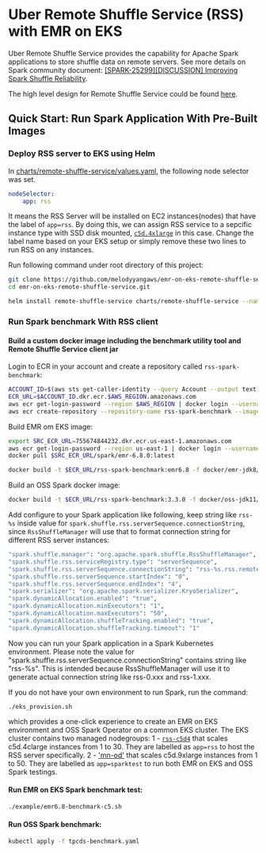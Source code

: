 # Uber Remote Shuffle Service (RSS) with EMR on EKS

Uber Remote Shuffle Service provides the capability for Apache Spark applications to store shuffle data 
on remote servers. See more details on Spark community document: 
[[SPARK-25299][DISCUSSION] Improving Spark Shuffle Reliability](https://docs.google.com/document/d/1uCkzGGVG17oGC6BJ75TpzLAZNorvrAU3FRd2X-rVHSM/edit?ts=5e3c57b8).

The high level design for Remote Shuffle Service could be found [here](https://github.com/uber/RemoteShuffleService/blob/master/docs/server-high-level-design.md).


## Quick Start: Run Spark Application With Pre-Built Images

### Deploy RSS server to EKS using Helm

In [charts/remote-shuffle-service/values.yaml](./charts/remote-shuffle-service/values.yaml), the following node selector was set. 
```yaml
nodeSelector:
    app: rss
```    
It means the RSS Server will be installed on EC2 instances(nodes) that have the label of `app=rss`. By doing this, we can assign RSS service to a sepcific instance type with SSD disk mounted, [`c5d.4xlarge`](https://github.com/melodyyangaws/emr-on-eks-remote-shuffle-service/blob/10c17b35cc37d4984d6c562c19666aa31e32b3b4/eks_provision.sh#L98) in this case. Change the label name based on your EKS setup or simply remove these two lines to run RSS on any instances.


Run following command under root directory of this project:

```sh
git clone https://github.com/melodyyangaws/emr-on-eks-remote-shuffle-service.git
cd emr-on-eks-remote-shuffle-service.git

helm install remote-shuffle-service charts/remote-shuffle-service --namespace remote-shuffle-service --create-namespace
```

### Run Spark benchmark With RSS client

#### Build a custom docker image including the benchmark utility tool and Remote Shuffle Service client jar

Login to ECR in your account and create a repository called `rss-spark-benchmark`:
```sh
ACCOUNT_ID=$(aws sts get-caller-identity --query Account --output text)
ECR_URL=$ACCOUNT_ID.dkr.ecr.$AWS_REGION.amazonaws.com
aws ecr get-login-password --region $AWS_REGION | docker login --username AWS --password-stdin $ECR_URL
aws ecr create-repository --repository-name rss-spark-benchmark --image-scanning-configuration scanOnPush=true
```

Build EMR om EKS image:
```sh
export SRC_ECR_URL=755674844232.dkr.ecr.us-east-1.amazonaws.com
aws ecr get-login-password --region us-east-1 | docker login --username AWS --password-stdin $SRC_ECR_URL
docker pull $SRC_ECR_URL/spark/emr-6.8.0:latest

docker build -t $ECR_URL/rss-spark-benchmark:emr6.8 -f docker/emr-jdk8/Dockerfile --build-arg SPARK_BASE_IMAGE=$SRC_ECR_URL/spark/emr-6.8.0:latest .
```

Build an OSS Spark docker image:
```sh
docker build -t $ECR_URL/rss-spark-benchmark:3.3.0 -f docker/oss-jdk11/Dockerfile --build-arg SPARK_BASE_IMAGE=public.ecr.aws/a0x7p3j1/spark:3.3.0 .
```

Add configure to your Spark application like following, keep string like `rss-%s` inside value for `spark.shuffle.rss.serverSequence.connectionString`, since `RssShuffleManager` will use that to format connection string for different RSS server instances:

```sh
"spark.shuffle.manager": "org.apache.spark.shuffle.RssShuffleManager",
"spark.shuffle.rss.serviceRegistry.type": "serverSequence",
"spark.shuffle.rss.serverSequence.connectionString": "rss-%s.rss.remote-shuffle-service.svc.cluster.local:9338",
"spark.shuffle.rss.serverSequence.startIndex": "0",
"spark.shuffle.rss.serverSequence.endIndex": "4",
"spark.serializer": "org.apache.spark.serializer.KryoSerializer",
"spark.dynamicAllocation.enabled": "true",
"spark.dynamicAllocation.minExecutors": "1",
"spark.dynamicAllocation.maxExecutors": "50",
"spark.dynamicAllocation.shuffleTracking.enabled": "true",
"spark.dynamicAllocation.shuffleTracking.timeout": "1"
```

Now you can run your Spark application in a Spark Kubernetes environment. Please note the value for 
"spark.shuffle.rss.serverSequence.connectionString" contains string like "rss-%s". This is intended because 
RssShuffleManager will use it to generate actual connection string like rss-0.xxx and rss-1.xxx.

If you do not have your own environment to run Spark, run the command:
```
./eks_provision.sh
```
which provides a one-click experience to create an EMR on EKS environment and OSS Spark Operator on a common EKS cluster. The EKS cluster contains two managed nodegroups:
1 - [`rss-c5d4`](https://github.com/melodyyangaws/emr-on-eks-remote-shuffle-service/blob/e81ed02da9a470889dd806a7be6ed9f160510563/eks_provision.sh#L92) that scales c5d.4clarge instances from 1 to 30. They are labelled as `app=rss` to host the RSS server specifically.
2 - ['mn-od'](https://github.com/melodyyangaws/emr-on-eks-remote-shuffle-service/blob/e81ed02da9a470889dd806a7be6ed9f160510563/eks_provision.sh#L111) that scales c5d.9xlarge instances from 1 to 50. They are labelled as `app=sparktest` to run both EMR on EKS and OSS Spark testings.

#### Run EMR on EKS Spark benchmark test:
```bash
./example/emr6.8-benchmark-c5.sh
````

#### Run OSS Spark benchmark:
```bash
kubectl apply -f tpcds-benchmark.yaml
```
